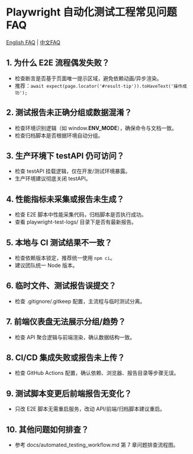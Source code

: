 # Playwright 自动化测试工程常见问题 FAQ

[English FAQ](FAQ.en.md) | [中文FAQ](FAQ.zh-CN.md)

## 1. 为什么 E2E 流程偶发失败？
- 检查断言是否基于页面唯一提示区域，避免依赖动画/异步渲染。
- 推荐：`await expect(page.locator('#result-tip')).toHaveText('操作成功');`

## 2. 测试报告未正确分组或数据混淆？
- 检查环境识别逻辑（如 window.__ENV_MODE__），确保命令与文档一致。
- 检查归档脚本是否根据环境自动分组。

## 3. 生产环境下 testAPI 仍可访问？
- 检查 testAPI 挂载逻辑，仅在开发/测试环境暴露。
- 生产环境建议彻底关闭 testAPI。

## 4. 性能指标未采集或报告未生成？
- 检查 E2E 脚本中性能采集代码，归档脚本是否执行成功。
- 查看 playwright-test-logs/ 目录下是否有最新报告。

## 5. 本地与 CI 测试结果不一致？
- 检查依赖版本锁定，推荐统一使用 `npm ci`。
- 建议团队统一 Node 版本。

## 6. 临时文件、测试报告误提交？
- 检查 .gitignore/.gitkeep 配置，主流程与临时测试分离。

## 7. 前端仪表盘无法展示分组/趋势？
- 检查 API 聚合逻辑与前端渲染，确认数据结构一致。

## 8. CI/CD 集成失败或报告未上传？
- 检查 GitHub Actions 配置，确认依赖、浏览器、报告目录等步骤无误。

## 9. 测试脚本变更后前端报告无变化？
- 只改 E2E 脚本无需重启服务，改动 API/前端/归档脚本建议重启。

## 10. 其他问题如何排查？
- 参考 docs/automated_testing_workflow.md 第 7 章问题排查流程图。 